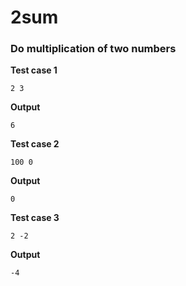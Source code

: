   # **2sum**


  ###  **Do multiplication of two numbers**

**Test case 1**
 ```
 2 3
 ```
 **Output**
 ```
 6
 ```
   **Test case 2**
 ```
 100 0
 ```
  **Output**
 ```
0
 ```
  **Test case 3**
 ```
 2 -2
 ```
 **Output**
 ```
 -4
 ```
 